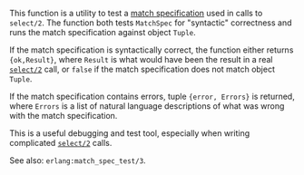 This function is a utility to test a [match specification](`m:ets#match_spec`)
used in calls to `select/2`. The function both tests `MatchSpec` for "syntactic"
correctness and runs the match specification against object `Tuple`.

If the match specification is syntactically correct, the function either returns
`{ok,Result}`, where `Result` is what would have been the result in a real
[`select/2`](`select/2`) call, or `false` if the match specification does not
match object `Tuple`.

If the match specification contains errors, tuple `{error, Errors}` is returned,
where `Errors` is a list of natural language descriptions of what was wrong with
the match specification.

This is a useful debugging and test tool, especially when writing complicated
[`select/2`](`select/2`) calls.

See also: `erlang:match_spec_test/3`.
